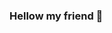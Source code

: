 ### Hellow my friend 🥳

<!--
**Pasha8914/Pasha8914** is a ✨ _special_ ✨ repository because its `README.md` (this file) appears on your GitHub profile.

- 👋 I'm glad to meet new devs.
- 🤓 I hope i can to know everything                         (sometime, maybe, not sure)
- 👨🏻‍💻 Work everywhere
- 💬 Ask me about TS, JS, React, Vue
- 📫 How to reach me: uhaubuhau894@gmail.com
-->
